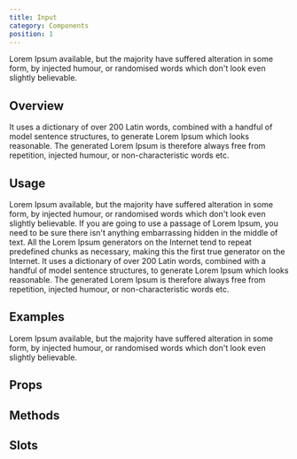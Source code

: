 ```yaml
---
title: Input
category: Components
position: 1
---
```


Lorem Ipsum available, but the majority have suffered alteration in some form, by injected humour, or randomised words which don't look even slightly believable.

## Overview

It uses a dictionary of over 200 Latin words, combined with a handful of model sentence structures, to generate Lorem Ipsum which looks reasonable. The generated Lorem Ipsum is therefore always free from repetition, injected humour, or non-characteristic words etc.

## Usage

Lorem Ipsum available, but the majority have suffered alteration in some form, by injected humour, or randomised words which don't look even slightly believable. If you are going to use a passage of Lorem Ipsum, you need to be sure there isn't anything embarrassing hidden in the middle of text. All the Lorem Ipsum generators on the Internet tend to repeat predefined chunks as necessary, making this the first true generator on the Internet. It uses a dictionary of over 200 Latin words, combined with a handful of model sentence structures, to generate Lorem Ipsum which looks reasonable. The generated Lorem Ipsum is therefore always free from repetition, injected humour, or non-characteristic words etc.

## Examples

Lorem Ipsum available, but the majority have suffered alteration in some form, by injected humour, or randomised words which don't look even slightly believable.

## Props

<props-table of="Input"></props-table>

## Methods

<methods-table of="Input"></methods-table>

## Slots

<slots-table of="Input"></slots-table>
